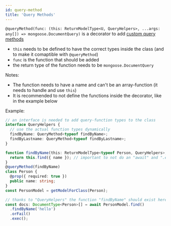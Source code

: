 ```yaml
---
id: query-method
title: 'Query Methods'
---
```


`@queryMethod(func: (this: ReturnModelType<U, QueryHelpers>, ...args: any[]) => mongoose.DocumentQuery)` is a decorator to add [custom query methods](https://thecodebarbarian.com/mongoose-custom-query-methods)
- `this` needs to be defined to have the correct types inside the class (and to make it comaptible with `@queryMethod`)
- `func` is the function that should be added
- the return type of the function needs to be `mongoose.DocumentQuery`

Notes:
- The function needs to have a name and can't be an array-function (it needs to handle and use `this`)
- It is recommended to not define the functions inside the decorator, like in the example below

Example:

```ts
// an interface is needed to add query-function types to the class
interface QueryHelpers {
  // use the actual function types dynamically
  findByName: QueryMethod<typeof findByName>;
  findByLastname: QueryMethod<typeof findByLastname>;
}

function findByName(this: ReturnModelType<typeof Person, QueryHelpers>, name: string) {
  return this.find({ name }); // important to not do an "await" and ".exec"
}
@queryMethod(findByName)
class Person {
  @prop({ required: true })
  public name: string;
}
const PersonModel = getModelForClass(Person);

// thanks to "QueryHelpers" the function "findByName" should exist here and return the correct type
const docs: DocumentType<Person>[] = await PersonModel.find()
  .findByName('hello')
  .orFail()
  .exec();
```
